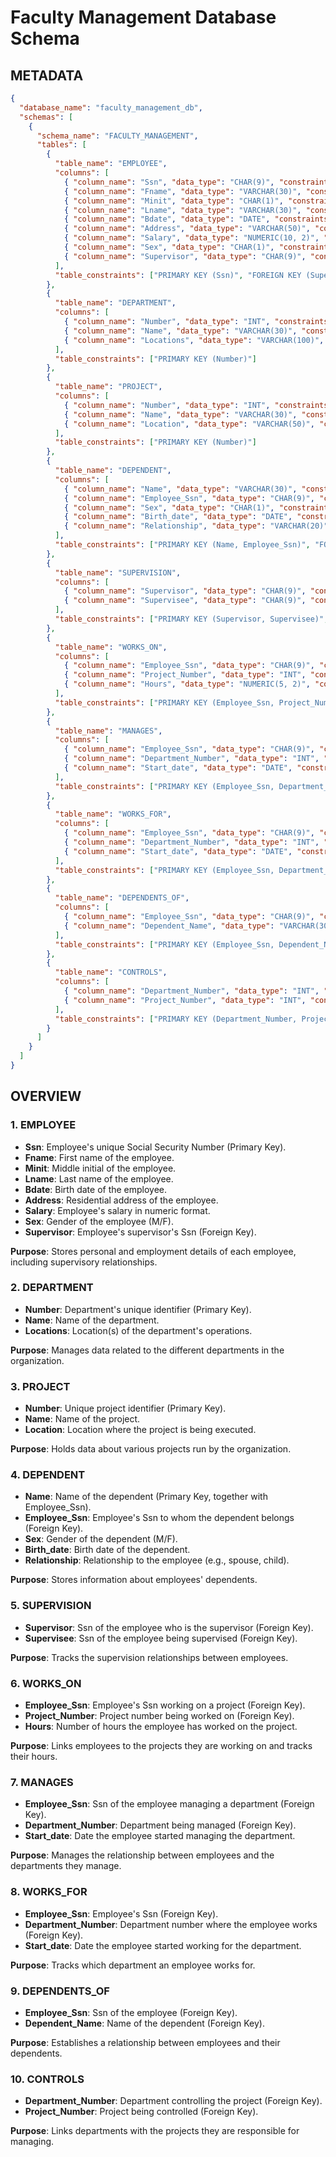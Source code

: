 # Faculty Management Database Schema

## METADATA
```json
{
  "database_name": "faculty_management_db",
  "schemas": [
    {
      "schema_name": "FACULTY_MANAGEMENT",
      "tables": [
        {
          "table_name": "EMPLOYEE",
          "columns": [
            { "column_name": "Ssn", "data_type": "CHAR(9)", "constraints": ["PRIMARY KEY"] },
            { "column_name": "Fname", "data_type": "VARCHAR(30)", "constraints": [] },
            { "column_name": "Minit", "data_type": "CHAR(1)", "constraints": [] },
            { "column_name": "Lname", "data_type": "VARCHAR(30)", "constraints": [] },
            { "column_name": "Bdate", "data_type": "DATE", "constraints": [] },
            { "column_name": "Address", "data_type": "VARCHAR(50)", "constraints": [] },
            { "column_name": "Salary", "data_type": "NUMERIC(10, 2)", "constraints": [] },
            { "column_name": "Sex", "data_type": "CHAR(1)", "constraints": [] },
            { "column_name": "Supervisor", "data_type": "CHAR(9)", "constraints": ["FOREIGN KEY (Supervisor) REFERENCES EMPLOYEE(Ssn)"] }
          ],
          "table_constraints": ["PRIMARY KEY (Ssn)", "FOREIGN KEY (Supervisor) REFERENCES EMPLOYEE(Ssn)"]
        },
        {
          "table_name": "DEPARTMENT",
          "columns": [
            { "column_name": "Number", "data_type": "INT", "constraints": ["PRIMARY KEY"] },
            { "column_name": "Name", "data_type": "VARCHAR(30)", "constraints": [] },
            { "column_name": "Locations", "data_type": "VARCHAR(100)", "constraints": [] }
          ],
          "table_constraints": ["PRIMARY KEY (Number)"]
        },
        {
          "table_name": "PROJECT",
          "columns": [
            { "column_name": "Number", "data_type": "INT", "constraints": ["PRIMARY KEY"] },
            { "column_name": "Name", "data_type": "VARCHAR(30)", "constraints": [] },
            { "column_name": "Location", "data_type": "VARCHAR(50)", "constraints": [] }
          ],
          "table_constraints": ["PRIMARY KEY (Number)"]
        },
        {
          "table_name": "DEPENDENT",
          "columns": [
            { "column_name": "Name", "data_type": "VARCHAR(30)", "constraints": ["PRIMARY KEY"] },
            { "column_name": "Employee_Ssn", "data_type": "CHAR(9)", "constraints": ["FOREIGN KEY (Employee_Ssn) REFERENCES EMPLOYEE(Ssn)"] },
            { "column_name": "Sex", "data_type": "CHAR(1)", "constraints": [] },
            { "column_name": "Birth_date", "data_type": "DATE", "constraints": [] },
            { "column_name": "Relationship", "data_type": "VARCHAR(20)", "constraints": [] }
          ],
          "table_constraints": ["PRIMARY KEY (Name, Employee_Ssn)", "FOREIGN KEY (Employee_Ssn) REFERENCES EMPLOYEE(Ssn)"]
        },
        {
          "table_name": "SUPERVISION",
          "columns": [
            { "column_name": "Supervisor", "data_type": "CHAR(9)", "constraints": ["FOREIGN KEY (Supervisor) REFERENCES EMPLOYEE(Ssn)"] },
            { "column_name": "Supervisee", "data_type": "CHAR(9)", "constraints": ["FOREIGN KEY (Supervisee) REFERENCES EMPLOYEE(Ssn)"] }
          ],
          "table_constraints": ["PRIMARY KEY (Supervisor, Supervisee)", "FOREIGN KEY (Supervisor) REFERENCES EMPLOYEE(Ssn)", "FOREIGN KEY (Supervisee) REFERENCES EMPLOYEE(Ssn)"]
        },
        {
          "table_name": "WORKS_ON",
          "columns": [
            { "column_name": "Employee_Ssn", "data_type": "CHAR(9)", "constraints": ["FOREIGN KEY (Employee_Ssn) REFERENCES EMPLOYEE(Ssn)"] },
            { "column_name": "Project_Number", "data_type": "INT", "constraints": ["FOREIGN KEY (Project_Number) REFERENCES PROJECT(Number)"] },
            { "column_name": "Hours", "data_type": "NUMERIC(5, 2)", "constraints": [] }
          ],
          "table_constraints": ["PRIMARY KEY (Employee_Ssn, Project_Number)", "FOREIGN KEY (Employee_Ssn) REFERENCES EMPLOYEE(Ssn)", "FOREIGN KEY (Project_Number) REFERENCES PROJECT(Number)"]
        },
        {
          "table_name": "MANAGES",
          "columns": [
            { "column_name": "Employee_Ssn", "data_type": "CHAR(9)", "constraints": ["FOREIGN KEY (Employee_Ssn) REFERENCES EMPLOYEE(Ssn)"] },
            { "column_name": "Department_Number", "data_type": "INT", "constraints": ["FOREIGN KEY (Department_Number) REFERENCES DEPARTMENT(Number)"] },
            { "column_name": "Start_date", "data_type": "DATE", "constraints": [] }
          ],
          "table_constraints": ["PRIMARY KEY (Employee_Ssn, Department_Number)", "FOREIGN KEY (Employee_Ssn) REFERENCES EMPLOYEE(Ssn)", "FOREIGN KEY (Department_Number) REFERENCES DEPARTMENT(Number)"]
        },
        {
          "table_name": "WORKS_FOR",
          "columns": [
            { "column_name": "Employee_Ssn", "data_type": "CHAR(9)", "constraints": ["FOREIGN KEY (Employee_Ssn) REFERENCES EMPLOYEE(Ssn)"] },
            { "column_name": "Department_Number", "data_type": "INT", "constraints": ["FOREIGN KEY (Department_Number) REFERENCES DEPARTMENT(Number)"] },
            { "column_name": "Start_date", "data_type": "DATE", "constraints": [] }
          ],
          "table_constraints": ["PRIMARY KEY (Employee_Ssn, Department_Number)", "FOREIGN KEY (Employee_Ssn) REFERENCES EMPLOYEE(Ssn)", "FOREIGN KEY (Department_Number) REFERENCES DEPARTMENT(Number)"]
        },
        {
          "table_name": "DEPENDENTS_OF",
          "columns": [
            { "column_name": "Employee_Ssn", "data_type": "CHAR(9)", "constraints": ["FOREIGN KEY (Employee_Ssn) REFERENCES DEPENDENT(Employee_Ssn)"] },
            { "column_name": "Dependent_Name", "data_type": "VARCHAR(30)", "constraints": ["FOREIGN KEY (Dependent_Name) REFERENCES DEPENDENT(Name)"] }
          ],
          "table_constraints": ["PRIMARY KEY (Employee_Ssn, Dependent_Name)", "FOREIGN KEY (Employee_Ssn, Dependent_Name) REFERENCES DEPENDENT(Employee_Ssn, Name)"]
        },
        {
          "table_name": "CONTROLS",
          "columns": [
            { "column_name": "Department_Number", "data_type": "INT", "constraints": ["FOREIGN KEY (Department_Number) REFERENCES DEPARTMENT(Number)"] },
            { "column_name": "Project_Number", "data_type": "INT", "constraints": ["FOREIGN KEY (Project_Number) REFERENCES PROJECT(Number)"] }
          ],
          "table_constraints": ["PRIMARY KEY (Department_Number, Project_Number)", "FOREIGN KEY (Department_Number) REFERENCES DEPARTMENT(Number)", "FOREIGN KEY (Project_Number) REFERENCES PROJECT(Number)"]
        }
      ]
    }
  ]
}
```

## OVERVIEW

### 1. EMPLOYEE
- **Ssn**: Employee's unique Social Security Number (Primary Key).
- **Fname**: First name of the employee.
- **Minit**: Middle initial of the employee.
- **Lname**: Last name of the employee.
- **Bdate**: Birth date of the employee.
- **Address**: Residential address of the employee.
- **Salary**: Employee's salary in numeric format.
- **Sex**: Gender of the employee (M/F).
- **Supervisor**: Employee's supervisor's Ssn (Foreign Key).

**Purpose**: Stores personal and employment details of each employee, including supervisory relationships.

### 2. DEPARTMENT
- **Number**: Department's unique identifier (Primary Key).
- **Name**: Name of the department.
- **Locations**: Location(s) of the department's operations.

**Purpose**: Manages data related to the different departments in the organization.

### 3. PROJECT
- **Number**: Unique project identifier (Primary Key).
- **Name**: Name of the project.
- **Location**: Location where the project is being executed.

**Purpose**: Holds data about various projects run by the organization.

### 4. DEPENDENT
- **Name**: Name of the dependent (Primary Key, together with Employee_Ssn).
- **Employee_Ssn**: Employee's Ssn to whom the dependent belongs (Foreign Key).
- **Sex**: Gender of the dependent (M/F).
- **Birth_date**: Birth date of the dependent.
- **Relationship**: Relationship to the employee (e.g., spouse, child).

**Purpose**: Stores information about employees' dependents.

### 5. SUPERVISION
- **Supervisor**: Ssn of the employee who is the supervisor (Foreign Key).
- **Supervisee**: Ssn of the employee being supervised (Foreign Key).

**Purpose**: Tracks the supervision relationships between employees.

### 6. WORKS_ON
- **Employee_Ssn**: Employee's Ssn working on a project (Foreign Key).
- **Project_Number**: Project number being worked on (Foreign Key).
- **Hours**: Number of hours the employee has worked on the project.

**Purpose**: Links employees to the projects they are working on and tracks their hours.

### 7. MANAGES
- **Employee_Ssn**: Ssn of the employee managing a department (Foreign Key).
- **Department_Number**: Department being managed (Foreign Key).
- **Start_date**: Date the employee started managing the department.

**Purpose**: Manages the relationship between employees and the departments they manage.

### 8. WORKS_FOR
- **Employee_Ssn**: Employee's Ssn (Foreign Key).
- **Department_Number**: Department number where the employee works (Foreign Key).
- **Start_date**: Date the employee started working for the department.

**Purpose**: Tracks which department an employee works for.

### 9. DEPENDENTS_OF
- **Employee_Ssn**: Ssn of the employee (Foreign Key).
- **Dependent_Name**: Name of the dependent (Foreign Key).

**Purpose**: Establishes a relationship between employees and their dependents.

### 10. CONTROLS
- **Department_Number**: Department controlling the project (Foreign Key).
- **Project_Number**: Project being controlled (Foreign Key).

**Purpose**: Links departments with the projects they are responsible for managing.

